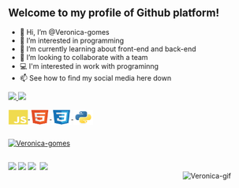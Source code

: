 ## Welcome to my profile of Github platform!
- 👋 Hi, I’m @Veronica-gomes
- 👀 I’m interested in programming
- 🌱 I’m currently learning about front-end and back-end
- 💞️ I’m looking to collaborate with a team
- 💻 I'm interested in work with programinng
- 📫 See how to find my social media  here down 

 <div>
  <a href="https://github.com/Veronica-gomes">
  <img height="160em" src="https://github-readme-stats.vercel.app/api?username=Veronica-gomes&show_icons=false&theme=dark&include_all_commits=true&count_private=true"/>
  <img height="110em" src="https://github-readme-stats.vercel.app/api/top-langs/?username=Veronica-gomes&layout=compact&langs_count=7&theme=dark"/>
</div>
 
 <div style="display: inline_block"><br>
  <img align="center" alt="Veronica-Js" height="30" width="40" src="https://raw.githubusercontent.com/devicons/devicon/master/icons/javascript/javascript-plain.svg">
  <img align="center" alt="Veronica-HTML" height="30" width="40" src="https://raw.githubusercontent.com/devicons/devicon/master/icons/html5/html5-original.svg">
  <img align="center" alt="Veronica-CSS" height="30" width="40" src="https://raw.githubusercontent.com/devicons/devicon/master/icons/css3/css3-original.svg">
  <img align="center" alt="Veronica-Python" height="30" width="40" src="https://raw.githubusercontent.com/devicons/devicon/master/icons/python/python-original.svg">  
</div>

 ##

 <img src="https://komarev.com/ghpvc/?username=Veronica-gomes&color=red" alt="Veronica-gomes" /> 

 ##
 <div>
  <a href="https://www.instagram.com/veronikdev/" target="_blank"><img src="https://img.shields.io/badge/-Instagram-%23E4405F?style=for-the-badge&logo=instagram&logoColor=white" target="_blank"></a>
  <a href = "mailto:veronicatgo2020@gmail.com"><img src="https://img.shields.io/badge/-Gmail-%23333?style=for-the-badge&logo=gmail&logoColor=white" target="_blank"></a>
  <a href="https://www.linkedin.com/in/veronica-gomes-854045198/" target="_blank"><img src="https://img.shields.io/badge/-LinkedIn-%230077B5?style=for-the-badge&logo=linkedin&logoColor=white" target="_blank"></a> 
  <a href = "mailto:veronica_tgo@hotmail.com"><img scr="https://img.shields.io/badge/Microsoft_Outlook-0078D4?style=for-the-badge&logo=microsoft-outlook&logoColor=white" target="_blank"></a>
  <a href="https://www.linkedin.com/in/veronica-gomes-854045198/" target="_blank"><img src="https://img.shields.io/badge/WhatsApp-25D366?style=for-the-badge&logo=whatsapp&logoColor=white" target="_blank"></a> 
  </div>

 <div>
    <img align="right" alt="Veronica-gif" height="150" width="150" src="https://cdn.discordapp.com/attachments/873268228510601226/873268381204246528/230829111_3651945274905212_6841571214309510829_n.gif">
  </div>

